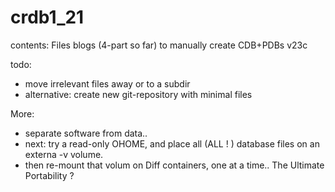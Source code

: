 # crdb1_21

contents: Files blogs (4-part so far) to manually create CDB+PDBs v23c

todo: 
 - move irrelevant files away or to a subdir
 - alternative: create new git-repository with minimal files

More:
 - separate software from data..
 - next: try a read-only OHOME, and place all (ALL ! ) database files 
   on an externa -v volume.
 - then re-mount that volum on Diff containers, one at a time.. 
   The Ultimate Portability ?
